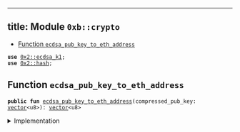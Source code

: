 
---
title: Module `0xb::crypto`
---



-  [Function `ecdsa_pub_key_to_eth_address`](#0xb_crypto_ecdsa_pub_key_to_eth_address)


<pre><code><b>use</b> <a href="../sui-framework/ecdsa_k1.md#0x2_ecdsa_k1">0x2::ecdsa_k1</a>;
<b>use</b> <a href="../sui-framework/hash.md#0x2_hash">0x2::hash</a>;
</code></pre>



<a name="0xb_crypto_ecdsa_pub_key_to_eth_address"></a>

## Function `ecdsa_pub_key_to_eth_address`



<pre><code><b>public</b> <b>fun</b> <a href="crypto.md#0xb_crypto_ecdsa_pub_key_to_eth_address">ecdsa_pub_key_to_eth_address</a>(compressed_pub_key: <a href="../move-stdlib/vector.md#0x1_vector">vector</a>&lt;u8&gt;): <a href="../move-stdlib/vector.md#0x1_vector">vector</a>&lt;u8&gt;
</code></pre>



<details>
<summary>Implementation</summary>


<pre><code><b>public</b> <b>fun</b> <a href="crypto.md#0xb_crypto_ecdsa_pub_key_to_eth_address">ecdsa_pub_key_to_eth_address</a>(compressed_pub_key: <a href="../move-stdlib/vector.md#0x1_vector">vector</a>&lt;u8&gt;): <a href="../move-stdlib/vector.md#0x1_vector">vector</a>&lt;u8&gt; {
    // Decompress pub key
    <b>let</b> decompressed = <a href="../sui-framework/ecdsa_k1.md#0x2_ecdsa_k1_decompress_pubkey">ecdsa_k1::decompress_pubkey</a>(&compressed_pub_key);

    // Remove first byte
    <b>let</b> (i, decompressed_64) = (1, <a href="../move-stdlib/vector.md#0x1_vector">vector</a>[]);
    <b>while</b> (i &lt; 65) {
        <b>let</b> value = <a href="../move-stdlib/vector.md#0x1_vector_borrow">vector::borrow</a>(&decompressed, i);
        <a href="../move-stdlib/vector.md#0x1_vector_push_back">vector::push_back</a>(&<b>mut</b> decompressed_64, *value);
        i = i + 1;
    };

    // Hash
    <b>let</b> <a href="../sui-framework/hash.md#0x2_hash">hash</a> = keccak256(&decompressed_64);

    // Take last 20 bytes
    <b>let</b> <b>address</b> = <a href="../move-stdlib/vector.md#0x1_vector">vector</a>[];
    <b>let</b> i = 12;
    <b>while</b> (i &lt; 32) {
        <a href="../move-stdlib/vector.md#0x1_vector_push_back">vector::push_back</a>(&<b>mut</b> <b>address</b>, *<a href="../move-stdlib/vector.md#0x1_vector_borrow">vector::borrow</a>(&<a href="../sui-framework/hash.md#0x2_hash">hash</a>, i));
        i = i + 1;
    };
    <b>address</b>
}
</code></pre>



</details>
